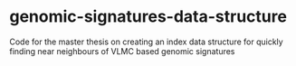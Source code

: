 # genomic-signatures-data-structure

Code for the master thesis on creating an index data structure for quickly finding near neighbours of VLMC based genomic signatures
